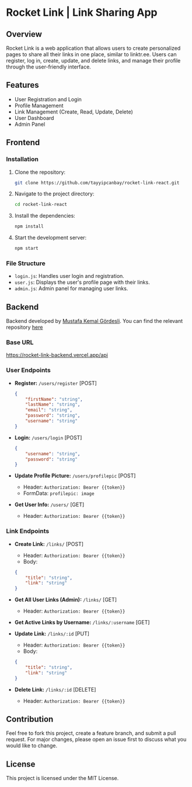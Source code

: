 # Rocket Link | Link Sharing App

## Overview

Rocket Link is a web application that allows users to create personalized pages to share all their links in one place, similar to linktr.ee. Users can register, log in, create, update, and delete links, and manage their profile through the user-friendly interface.

## Features

- User Registration and Login
- Profile Management
- Link Management (Create, Read, Update, Delete)
- User Dashboard
- Admin Panel

## Frontend

### Installation

1. Clone the repository:
    ```bash
    git clone https://github.com/tayyipcanbay/rocket-link-react.git
    ```
2. Navigate to the project directory:
    ```bash
    cd rocket-link-react
    ```
3. Install the dependencies:
    ```bash
    npm install
    ```
4. Start the development server:
    ```bash
    npm start
    ```

### File Structure

- `login.js`: Handles user login and registration.
- `user.js`: Displays the user's profile page with their links.
- `admin.js`: Admin panel for managing user links.

## Backend
Backend developed by [Mustafa Kemal Gördesli](https://github.com/mustafakemalgordesli). You can find the relevant repository [here](https://github.com/mustafakemalgordesli/rocket-link-backend)
### Base URL

https://rocket-link-backend.vercel.app/api


### User Endpoints

- **Register:** `/users/register` [POST]
    ```json
    {
        "firstName": "string",
        "lastName": "string",
        "email": "string",
        "password": "string",
        "username": "string"
    }
    ```

- **Login:** `/users/login` [POST]
    ```json
    {
        "username": "string",
        "password": "string"
    }
    ```

- **Update Profile Picture:** `/users/profilepic` [POST]
    - Header: `Authorization: Bearer {{token}}`
    - FormData: `profilepic: image`

- **Get User Info:** `/users/` [GET]
    - Header: `Authorization: Bearer {{token}}`

### Link Endpoints

- **Create Link:** `/links/` [POST]
    - Header: `Authorization: Bearer {{token}}`
    - Body:
    ```json
    {
        "title": "string",
        "link": "string"
    }
    ```

- **Get All User Links (Admin):** `/links/` [GET]
    - Header: `Authorization: Bearer {{token}}`

- **Get Active Links by Username:** `/links/:username` [GET]

- **Update Link:** `/links/:id` [PUT]
    - Header: `Authorization: Bearer {{token}}`
    - Body:
    ```json
    {
        "title": "string",
        "link": "string"
    }
    ```

- **Delete Link:** `/links/:id` [DELETE]
    - Header: `Authorization: Bearer {{token}}`

## Contribution

Feel free to fork this project, create a feature branch, and submit a pull request. For major changes, please open an issue first to discuss what you would like to change.

## License

This project is licensed under the MIT License.
